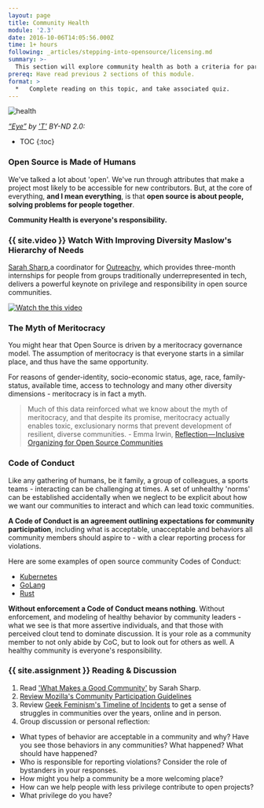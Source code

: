 ```yaml
---
layout: page
title: Community Health
module: '2.3'
date: 2016-10-06T14:05:56.000Z
time: 1+ hours
following: _articles/stepping-into-opensource/licensing.md
summary: >-
  This section will explore community health as both a criteria for particpation in open source, and a responsiblity.
prereq: Have read previous 2 sections of this module.
format: >
  *   Complete reading on this topic, and take associated quiz.
---
```


![health]({{site.baseurl}}/img/eye.jpg)

*[“Eye”](https://www.flickr.com/photos/photographerpandora/4112929320/in/photolist-7grQAu-vUMvA-8BzEt-54r8u7-5rxgms-a7GmXV-9EaNmv-hxdQ7M-f5QY4G-2VUE9z-5k3UNE-czFff-g89nw-49nX6x-7yd83D-dckoPr-bWUi9Y-4B8Hb9-5mqKaZ-ajU5TJ-7yP1jk-2jgxcZ-5321Wj-4xAWRX-iffras-6w2XmH-8fcVQs-yPXMC-xmkeP-6YVM9J-aNCFPV-ewcteu-9HYNCh-4HZ91r-4UyYZ-qo7GD-9jmUzB-3wRCrs-4PgAB5-6XgLa2-cXsoVf-bnEpub-2p4pFU-yHNoM-nnmCRM-85AzsG-DXjGG-5RWoeK-nhkPYB-8UyfGE) by ['T'](https://www.flickr.com/photos/photographerpandora/) BY-ND 2.0:*

* TOC
{:toc}

### Open Source is Made of Humans

We've talked a lot about 'open'. We've run through attributes that make a project most likely to be accessible for new contributors.  But, at the core of everything, **and I mean everything**, is that **open source is about people, solving problems for people together**.

**Community Health is everyone's responsibility.**

### {{ site.video }} Watch With Improving Diversity Maslow's Hierarchy of Needs

[Sarah Sharp](http://sarah.thesharps.us/),a coordinator for [Outreachy](https://www.outreachy.org/), which provides three-month internships for people from groups traditionally underrepresented in tech, delivers a powerful keynote on privilege and responsibility in open source communities.

[![Watch the this video](https://img.youtube.com/vi/ZCvK_7FagGE/0.jpg)](https://www.youtube.com/watch?v=ZCvK_7FagGE=136s)

### The Myth of Meritocracy

You might hear that Open Source is driven by a meritocracy governance model.  The assumption of meritocracy is that everyone starts in a similar place, and thus have the same opportunity.

For reasons of gender-identity, socio-economic status, age, race, family-status, available time,  access to technology and many other diversity dimensions -  meritocracy is in fact a myth.  

> Much of this data reinforced what we know about the myth of meritocracy, and that despite its promise, meritocracy actually enables toxic, exclusionary norms that prevent development of resilient, diverse communities. - Emma Irwin, [Reflection — Inclusive Organizing for Open Source Communities](https://medium.com/mozilla-open-innovation/reflection-inclusive-organizing-for-open-source-communities-9c44f0b689c1)

### Code of Conduct

Like any gathering of humans, be it family, a group of colleagues, a sports teams - interacting can be challenging at times. A set of unhealthy 'norms' can be established accidentally when we neglect to be explicit about how we want our communities to interact and which can lead toxic communities.

**A Code of Conduct is an agreement outlining expectations for community participation**, including what is acceptable, unacceptable and behaviors all community members should aspire to - with a clear reporting process for violations.

Here are some examples of open source community Codes of Conduct:

* [Kubernetes](https://github.com/cncf/foundation/blob/master/code-of-conduct.md)
* [GoLang](https://golang.org/conduct)
* [Rust](https://www.rust-lang.org/en-US/conduct.html)

**Without enforcement a Code of Conduct means nothing**.  Without enforcement, and modeling of healthy behavior by community leaders -  what we see is that more assertive individuals, and that those with perceived clout tend to dominate discussion. It is your role as a community member to not only abide by CoC, but to look out for others as well.  A healthy community is everyone's responsibility.



### {{ site.assignment }} Reading & Discussion

1. Read ['What Makes a Good Community'](http://sarah.thesharps.us/2015/10/06/what-makes-a-good-community/) by Sarah Sharp.
2. [Review Mozilla's Community Participation Guidelines](https://www.mozilla.org/en-US/about/governance/policies/participation/)
3. Review [Geek Feminism's Timeline of Incidents](http://geekfeminism.wikia.com/wiki/Timeline_of_incidents) to get a sense of struggles in communities over the years, online and in person.
4. Group discussion or personal reflection:
  * What types of behavior are acceptable in a community and why?   Have you see those behaviors in any communities?  What happened?  What should have happened?
  * Who is responsible for reporting violations? Consider the role of bystanders in your responses.  
  * How might you help a community be a more welcoming place?
  * How can we help people with less privilege contribute to open projects?
  * What privilege do you have?
